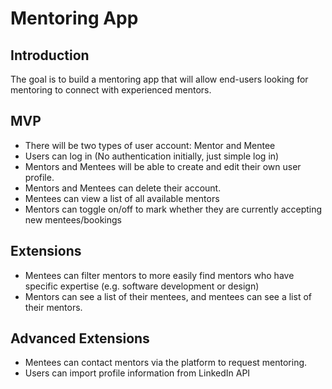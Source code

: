# Mentoring App

## Introduction

The goal is to build a mentoring app that will allow end-users looking for mentoring to connect with experienced mentors.

## MVP

- There will be two types of user account: Mentor and Mentee
- Users can log in (No authentication initially, just simple log in)
- Mentors and Mentees will be able to create and edit their own user profile.
- Mentors and Mentees can delete their account.
- Mentees can view a list of all available mentors
- Mentors can toggle on/off to mark whether they are currently accepting new mentees/bookings

## Extensions

- Mentees can filter mentors to more easily find mentors who have specific expertise (e.g. software development or design)
- Mentors can see a list of their mentees, and mentees can see a list of their mentors.

## Advanced Extensions

- Mentees can contact mentors via the platform to request mentoring.
- Users can import profile information from LinkedIn API


